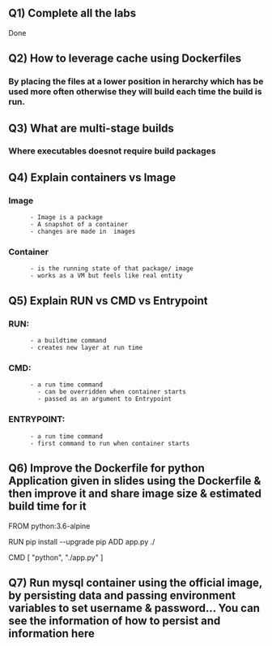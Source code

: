 ## Q1) Complete all the labs

Done

## Q2) How to leverage cache using Dockerfiles
  
### By placing the files at a lower position in herarchy which has be used more often otherwise they will build each time the build is run.

## Q3) What are multi-stage builds

### Where executables doesnot require build packages

## Q4) Explain containers vs Image

### Image
          - Image is a package 
          - A snapshot of a container
          - changes are made in  images
### Container 
          - is the running state of that package/ image
          - works as a VM but feels like real entity

## Q5) Explain RUN vs CMD vs Entrypoint

### RUN:	
          - a buildtime command
          - creates new layer at run time
### CMD:	
          - a run time command
	        - can be overridden when container starts
	        - passed as an argument to Entrypoint
### ENTRYPOINT:	
          - a run time command
          - first command to run when container starts
      
## Q6) Improve the Dockerfile for python Application given in slides using the Dockerfile & then improve it and share image size & estimated build time for it

FROM python:3.6-alpine

RUN pip install --upgrade pip ADD app.py ./

CMD [ "python", "./app.py" ]

## Q7) Run mysql container using the official image, by persisting data and passing environment variables to set username & password… You can see the information of how to persist and information here



